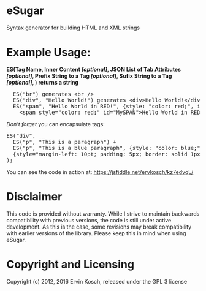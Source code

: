 eSugar
======

Syntax generator for building HTML and XML strings

Example Usage:
======

  **ES(Tag Name, Inner Content *[optional]*, JSON List of Tab Attributes *[optional]*, 
  Prefix String to a Tag *[optional]*, Sufix String to a Tag *[optional]*, ) returns a string**

<pre>
  ES("br") generates &lt;br />
  ES("div", "Hello World!") generates &lt;div>Hello World!&lt;/div>
  ES("span", "Hello World in RED!", {style: "color: red;", id: "MySPAN"}) generates 
    &lt;span style="color: red;" id="MySPAN">Hello World in RED!&lt;/span>
</pre>
  
*Don't forget* you can encapsulate tags:
<pre>
ES("div",
  ES("p", "This is a paragraph") +
  ES("p", "This is a blue paragraph", {style: "color: blue;"})
  {style="margin-left: 10pt; padding: 5px; border: solid 1px blue;"}
);
</pre>

You can see the code in action at: https://jsfiddle.net/ervkosch/kz7edvqL/

Disclaimer
=====
This code is provided without warranty. While I strive to maintain backwards compatibility with previous versions, the code is still under active development. As this is the case, some revisions may break compatibility with earlier versions of the library. Please keep this in mind when using eSugar.

Copyright and Licensing
======
Copyright (c) 2012, 2016 Ervin Kosch, released under the GPL 3 license